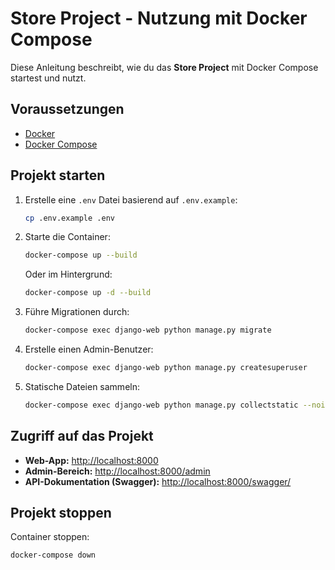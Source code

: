 # Store Project - Nutzung mit Docker Compose

Diese Anleitung beschreibt, wie du das **Store Project** mit Docker Compose startest und nutzt.

## Voraussetzungen
- [Docker](https://www.docker.com/get-started)
- [Docker Compose](https://docs.docker.com/compose/install/)

## Projekt starten
1. Erstelle eine `.env` Datei basierend auf `.env.example`:
   ```sh
   cp .env.example .env
   ```
2. Starte die Container:
   ```sh
   docker-compose up --build
   ```
   Oder im Hintergrund:
   ```sh
   docker-compose up -d --build
   ```
3. Führe Migrationen durch:
   ```sh
   docker-compose exec django-web python manage.py migrate
   ```
4. Erstelle einen Admin-Benutzer:
   ```sh
   docker-compose exec django-web python manage.py createsuperuser
   ```
5. Statische Dateien sammeln:
   ```sh
   docker-compose exec django-web python manage.py collectstatic --noinput
   ```

## Zugriff auf das Projekt
- **Web-App:** [http://localhost:8000](http://localhost:8000)
- **Admin-Bereich:** [http://localhost:8000/admin](http://localhost:8000/admin)
- **API-Dokumentation (Swagger):** [http://localhost:8000/swagger/](http://localhost:8000/swagger/)

## Projekt stoppen
Container stoppen:
```sh
docker-compose down
```
